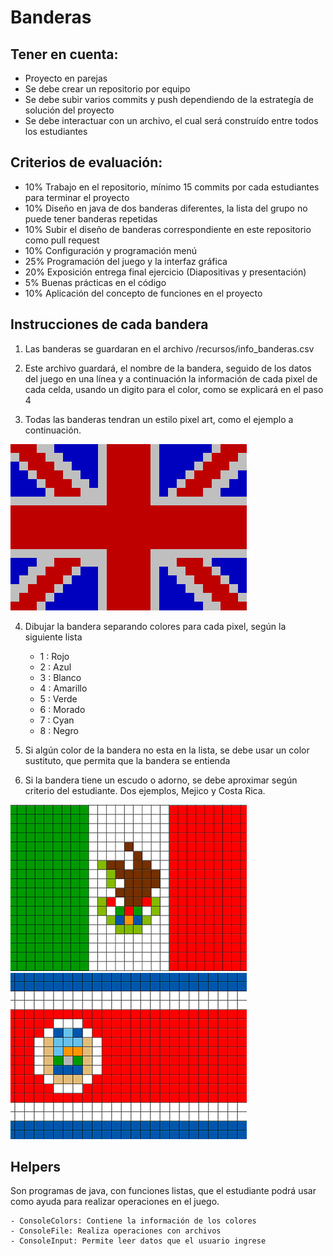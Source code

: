 # Banderas

## Tener en cuenta:

- Proyecto en parejas
- Se debe crear un repositorio por equipo
- Se debe subir varios commits y push dependiendo de la estrategía de solución del proyecto
- Se debe interactuar con un archivo, el cual será construído entre todos los estudiantes

## Criterios de evaluación:

- 10% Trabajo en el repositorio, mínimo 15 commits por cada estudiantes para terminar el proyecto
- 10% Diseño en java de dos banderas diferentes, la lista del grupo no puede tener banderas repetidas
- 10% Subir el diseño de banderas correspondiente en este repositorio como pull request
- 10% Configuración y programación menú
- 25% Programación del juego y la interfaz gráfica
- 20% Exposición entrega final ejercicio (Diapositivas y presentación)
- 5% Buenas prácticas en el código
- 10% Aplicación del concepto de funciones en el proyecto

## Instrucciones de cada bandera

1. Las banderas se guardaran en el archivo /recursos/info_banderas.csv

2. Este archivo guardará, el nombre de la bandera, seguido de los datos del juego en una línea y a continuación la información de cada pixel de cada celda, usando un digito para el color, como se explicará en el paso 4

3. Todas las banderas tendran un estilo pixel art, como el ejemplo a continuación.

![Bandera Gran Bretaña](recursos/bandera_ejemplo.png) 

4. Dibujar la bandera separando colores para cada pixel, según la siguiente lista

	- 1 : Rojo
	- 2 : Azul
	- 3 : Blanco
	- 4 : Amarillo
	- 5 : Verde
	- 6 : Morado
	- 7 : Cyan
	- 8 : Negro

5. Si algún color de la bandera no esta en la lista, se debe usar un color sustituto, que permita que la bandera se entienda

6. Si la bandera tiene un escudo o adorno, se debe aproximar según criterio del estudiante. Dos ejemplos, Mejico y Costa Rica.

![Bandera Mejico](recursos/mejico.png)
![Bandera Costa Rica](recursos/costa_rica.png)

## Helpers

Son programas de java, con funciones listas, que el estudiante podrá usar como ayuda para realizar operaciones en el juego.

	- ConsoleColors: Contiene la información de los colores
	- ConsoleFile: Realiza operaciones con archivos
	- ConsoleInput: Permite leer datos que el usuario ingrese